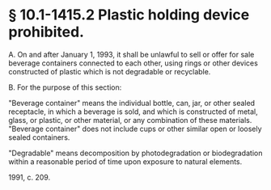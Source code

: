 # § 10.1-1415.2 Plastic holding device prohibited.

<p>A. On and after January 1, 1993, it shall be unlawful to sell or offer for sale beverage containers connected to each other, using rings or other devices constructed of plastic which is not degradable or recyclable.</p><p>B. For the purpose of this section:</p><p>"Beverage container" means the individual bottle, can, jar, or other sealed receptacle, in which a beverage is sold, and which is constructed of metal, glass, or plastic, or other material, or any combination of these materials. "Beverage container" does not include cups or other similar open or loosely sealed containers.</p><p>"Degradable" means decomposition by photodegradation or biodegradation within a reasonable period of time upon exposure to natural elements.</p><p>1991, c. 209.</p>